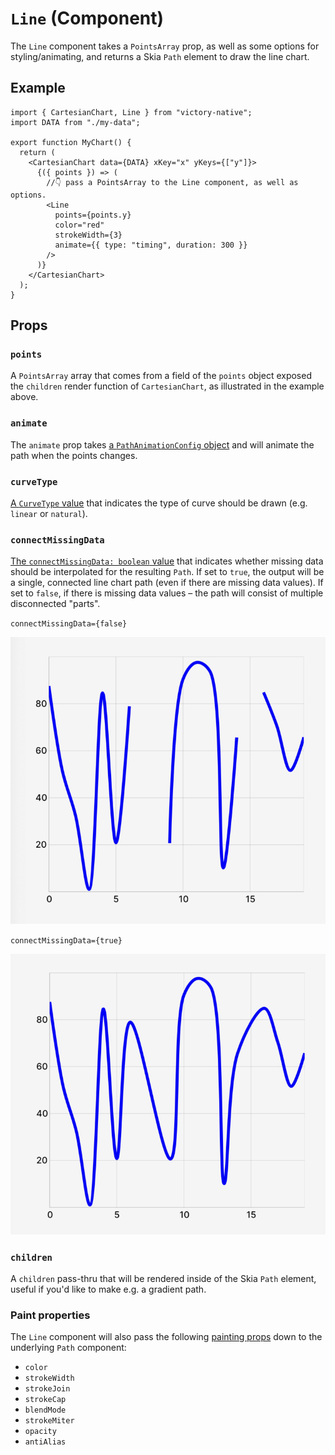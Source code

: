 # `Line` (Component)

The `Line` component takes a `PointsArray` prop, as well as some options for styling/animating, and returns a Skia `Path` element to draw the line chart.

## Example

```tsx
import { CartesianChart, Line } from "victory-native";
import DATA from "./my-data";

export function MyChart() {
  return (
    <CartesianChart data={DATA} xKey="x" yKeys={["y"]}>
      {({ points }) => (
        //👇 pass a PointsArray to the Line component, as well as options.
        <Line
          points={points.y}
          color="red"
          strokeWidth={3}
          animate={{ type: "timing", duration: 300 }}
        />
      )}
    </CartesianChart>
  );
}
```

## Props

### `points`

A `PointsArray` array that comes from a field of the `points` object exposed the `children` render function of `CartesianChart`, as illustrated in the example above.

### `animate`

The `animate` prop takes [a `PathAnimationConfig` object](../../animated-paths.md#animconfig) and will animate the path when the points changes.

### `curveType`

[A `CurveType` value](./use-line-path.md#options) that indicates the type of curve should be drawn (e.g. `linear` or `natural`).

### `connectMissingData`

[The `connectMissingData: boolean` value](./use-line-path.md#options) that indicates whether missing data should be interpolated for the resulting `Path`. If set to `true`, the output will be a single, connected line chart path (even if there are missing data values). If set to `false`, if there is missing data values – the path will consist of multiple disconnected "parts".

<div class="flex flex-col md:flex-row gap-4">
<div class="flex-1">

`connectMissingData={false}`

![Interpolate missing data](../../assets/line-interpolate-false.png)

</div>

<div class="flex-1">

`connectMissingData={true}`

![Interpolate missing data](../../assets/line-interpolate-true.png)

</div>
</div>

### `children`

A `children` pass-thru that will be rendered inside of the Skia `Path` element, useful if you'd like to make e.g. a gradient path.

### Paint properties

The `Line` component will also pass the following [painting props](https://shopify.github.io/react-native-skia/docs/paint/overview) down to the underlying `Path` component:

- `color`
- `strokeWidth`
- `strokeJoin`
- `strokeCap`
- `blendMode`
- `strokeMiter`
- `opacity`
- `antiAlias`
